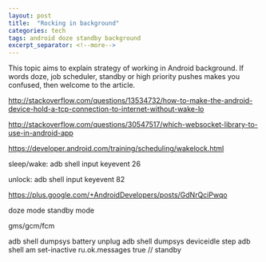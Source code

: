 ```yaml
---
layout: post
title:  "Rocking in background"
categories: tech
tags: android doze standby background
excerpt_separator: <!--more-->
---
```


This topic aims to explain strategy of working in Android background.
If words doze, job scheduler, standby or high priority pushes
makes you confused, then welcome to the article.

<!--more-->



http://stackoverflow.com/questions/13534732/how-to-make-the-android-device-hold-a-tcp-connection-to-internet-without-wake-lo

http://stackoverflow.com/questions/30547517/which-websocket-library-to-use-in-android-app

https://developer.android.com/training/scheduling/wakelock.html

sleep/wake:
adb shell input keyevent 26

unlock:
adb shell input keyevent 82

https://plus.google.com/+AndroidDevelopers/posts/GdNrQciPwqo

doze mode
standby mode

gms/gcm/fcm


adb shell dumpsys battery unplug
adb shell dumpsys deviceidle step
adb shell am set-inactive ru.ok.messages true // standby
